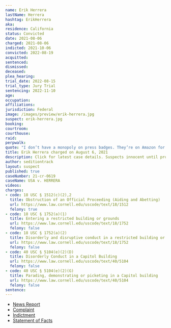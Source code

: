 ```yaml
---
name: Erik Herrera
lastName: Herrera
hashtag: ErikHerrera
aka:
residence: California
status: Convicted
date: 2021-08-06
charged: 2021-08-06
indicted: 2021-10-06
convicted: 2022-08-19
acquitted:
sentenced:
dismissed:
deceased:
plea_hearing:
trial_date: 2022-08-15
trial_type: Jury Trial
sentencing: 2022-11-10
age:
occupation:
affiliations:
jurisdiction: Federal
image: /images/preview/erik-herrera.jpg
suspect: erik-herrera.jpg
booking:
courtroom:
courthouse:
raid:
perpwalk:
quote: "I don’t have a monopoly on press badges. They’re on Amazon for like $8 ... No special permission to buy."
title: Erik Herrera charged on August 6, 2021
description: Click for latest case details. Suspects innocent until proven guilty.
author: seditiontrack
layout: suspect
published: true
caseNumber: 21-cr-0619
caseName: USA v. HERRERA
videos:
charges:
- code: 18 USC § 1512(c)(2),2
  title: Obstruction of an Official Proceeding (Aiding and Abetting)
  url: https://www.law.cornell.edu/uscode/text/18/1512
  felony: true
- code: 18 USC § 1752(a)(1)
  title: Entering a restricted building or grounds
  url: https://www.law.cornell.edu/uscode/text/18/1752
  felony: false
- code: 18 USC § 1752(a)(2)
  title: Disorderly and disruptive conduct in a restricted building or grounds
  url: https://www.law.cornell.edu/uscode/text/18/1752
  felony: false
- code: 40 USC § 5104(e)(2)(D)
  title: Disorderly Conduct in a Capitol Building
  url: https://www.law.cornell.edu/uscode/text/40/5104
  felony: false
- code: 40 USC § 5104(e)(2)(G)
  title: Parading, demonstrating or picketing in a Capitol building
  url: https://www.law.cornell.edu/uscode/text/40/5104
  felony: false
sentence:
---
```

- [News Report](https://www.ocregister.com/2021/10/07/2-more-with-southern-california-ties-charged-in-jan-6-storming-of-u-s-capitol/)
- [Complaint](https://www.justice.gov/usao-dc/case-multi-defendant/file/1526501/download)
- [Indictment](https://www.justice.gov/usao-dc/case-multi-defendant/file/1526511/download)
- [Statement of Facts](https://www.justice.gov/usao-dc/case-multi-defendant/file/1526506/download)
